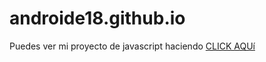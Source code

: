 # androide18.github.io

<p>Puedes ver mi proyecto de javascript haciendo <a href="https://androide18.github.io/index.html" target="_blank">CLICK AQUí</a> </p>
